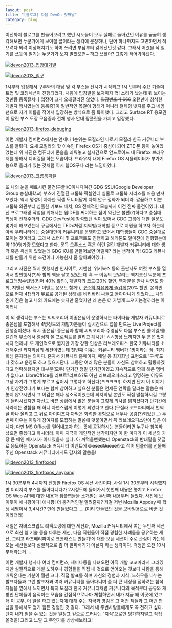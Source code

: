 ```yaml
---
layout: post
title: "[블로그] 다음 DevOn 첫째날"
category: blog
---
```


이전까지 블로그를 만들어보려고 했던 시도들이 모두 실패로 돌아갔던 이유를 곰곰히 생각해보면 누군가에게 보여질 글이라는 생각에 문장하나, 단어 하나까지도 고민하면서 적으려다 되려 이상해지기도 하며 쓰려면 부담부터 갖게됐던것 같다. 그래서 어렸을 적 일기를 쓰듯이 일기는 누군가가 보지 말았으면~ 하고 쓰잖아? 그렇게 적어봐야겠다.

<a href="http://thechunsik.files.wordpress.com/2013/10/2013-10-26-12-57-15-e1382799219375.jpg"><img class="size-large wp-image-259" src="http://thechunsik.files.wordpress.com/2013/10/2013-10-26-12-57-15-e1382799219375.jpg?w=800" alt="devon2013_입장대기열" /></a>

<a href="http://thechunsik.files.wordpress.com/2013/10/2013-10-26-13-06-45.jpg"><img class="size-large wp-image-260" src="http://thechunsik.files.wordpress.com/2013/10/2013-10-26-13-06-45.jpg?w=800" alt="devon2013_입구" /></a>

1시부터 입장해서 구루와의 대담 및 각 부스들 전시가 시작되고 1시 반부터 주요 기술미트업 및 코딩세션이 진행되었다. 처음에 입장열을 보자마자 헉! 소리가 났는데 뭐 보이는 것만큼 등록절차나 입장이 크게 오래걸리진 않았다. <span style="color: #333333;"><del>입장번호가 666</del></span> 오랜만에 참석한 개발자 행사였는데 등록증?이 일반적인 목걸이 형태가 아니라 철제형 뱃지를 주고 네임팬으로 자기 이름을 적어서 입장하는 방식으로 좀 특이했다. 그리고 Surface RT 응모권이 달린 부스 도장 모음증과 전체 행사 안내 팜플릿을 가지고 입장했다.

<a href="http://thechunsik.files.wordpress.com/2013/10/2013-10-26-13-24-19.jpg"><img class="size-medium wp-image-261" src="http://thechunsik.files.wordpress.com/2013/10/2013-10-26-13-24-19.jpg?w=800" alt="devon2013_firefox_debuging" /></a>

이런 개발자 컨퍼런스에서는 언제나 1순위는 모질라인 나로서 모질라 한국 커뮤니티 부스를 들렀다. 요새 모질라의 핫 이슈인 Firefox OS가 중심이 되어 ZTE 폰 등이 놓여있었는데 위 사진은 컴퓨터에 콘솔을 띄워놓고 실시간으로 안드로이드 내 Firefox 브라우저를 통해서 디버깅을 하는 모습이다. 브라우저 내에 Firefox OS 시뮬레이터가 부가기능으로 올라가 있는 것처럼 역시 웹OS구나 라는 느낌이였다.

<a href="http://thechunsik.files.wordpress.com/2013/10/2013-10-26-16-13-08-2.jpg"><img class="size-large wp-image-268" src="http://thechunsik.files.wordpress.com/2013/10/2013-10-26-16-13-08-2.jpg?w=768" alt="devon2013_크롬북픽셀" /></a>

또 나의 눈을 매료시킨 물건!구글I/O아니다여긴 GDG SSU(Google Developer Group 숭실대학교) 부스에 진열된 크롬북 픽셀인데 실물로 크롬북 시리즈를 처음 만져보았다. 역시 명성이 자자한 픽셀 모니터답게 자체 안구 정화가 되더라. 깔끔하고 이쁜 크롬북 외관부터 심플한 키보드 배치, OS 전체적인 모습까지 이건 진짜 물건이였다. 대신 프로그래밍 작업을 위해서는 웹IDE를 써야하는 점이 약간은 불편(?)하다고 숭실대 학생이 전해주더라. GDG DevFest에 참석했던 적이 있어서 GDG 그룹에 대한 질문도 몇가지 해보았는데 구글에서는 TEDx처럼 지역별/대학별 등으로 지원을 하고자 하는데 아직 우리나라에는 숭실대만이 커뮤니티를 운영하고 있어서 대학생들이 GDG 숭실대로 모이는 것이라고, 그래서 스터디 및 프로젝트도 진행하고 해커톤도 얼마전에 진행했는데 약 100명가량 모였다고 한다. 문득 오픈소스 혹은 이런 열린 개발자 커뮤니티에 대한 생각 혹은 욕심이 있었는데 GDG KU를 만들어보면 어떨까? 라는 생각이 딱! GDG 커뮤니티를 만들기 위한 조건이나 가능한지 좀 알아봐야겠다.

그리고 사진은 찍지 못했지만 인사이트, 지앤선, 위키북스 등의 출판사도 여럿 부스를 열어서 할인행사(?)와 함께 책을 팔고 있었는데 흑
ㅜ 이놈의 못말리는 책지름신 덕분에 프로그래밍수련법(리퍼 40% 할인), 개발자의 코드(20% 할인, 역자분을 만나 싸인도 함께, 지앤선 넥서스7 이벤트 응모도 함께!), <a href="http://osdi.insightbook.co.kr/" target="_new">꾸준히 자유롭게 즐겁게</a>(20% 할인, 온라인으로 현재 4챕터가 무료로 공개된 상태)를 바리바리 싸들고 돌아다니게 되었다.....나의 손에 짐은 늘고 나의 카드에는 숫자만 줄었지만 왜 손은 더 가볍게 느껴지는걸까라는 아이러니

이 외 생각나는 부스는 씨씨코리아 이종은님이 운영하시는 타이타늄 개발자 커뮤니티로 종은님을 포함해서 4명정도의 개발자분들이 실시간으로 앱을 만드는 Live Project를 진행중이셨다. 역시 종은님! 종은님과 함께 씨씨코리아 주영님도 다음 부스인 쏠메일/쏠캘린더 부스에서 열심히 쏠 프로젝트를 알리고 계시던! ㅎㅎ항상 느끼지만 두 분은 멋지시다 언제나! 또 개인적으로 짧지만 가장 강한 인상은 리브레오피스 한국 커뮤니티를 소개해주신 최지희님의 세션이였는데 첫번째 이유는 커뮤니티 멤버가 1명이라는 점. 최지희님 혼자라는 의미다. 혼자서 커뮤니티 홈페이지, 메일 등 최지희님 표현으로 '구색'도 다 갖추고 운영도 하고 있으시단다. 그동안 여러 많은 분들이 자신도 참여하고 활동하겠다고 연락해왔지만 대부분(모두) 단기간 정말 단기간이였고 지속적으로 함께 해온 멤버가 없다고. LibreOffice를 리브르?리브흐?도 아닌 리브레오피스라고 명명하는 이유도 그냥 자기가 그렇게 부르고 싶어서 그렇다고 하신다(ㅋㅋㅋㅋ!). 하지만 단지 이 이야기가 인상깊었다기 보다는 함께 참여하고 싶으신 분들은 언제든 연락을 달라는 말씀은 빼놓지 않으시면서 그 어감은 꽤나 냉소적이였는데 최지희님 본인도 직접 말씀하시길 그렇게 들리시겠지만 자신도 바쁜 상황에서 많은 분들이 그렇게 의사를 밝히셨다가 단기간에 사라지는 경험을 꽤 하니 자연스럽게 이렇게 되었다고 한다.(모질라 코드파티에서 번역글 하나 올리고 그 뒤로 아이디조차 까먹은 화려한 경험으로 너무나 공감(?)되었던...) 두번째 이유는 이렇게 참여자를 모집하는 말씀에 덧붙이면서 꼭 리브레오피스만이 답은 아니다, 다만 MS Office를 밀어내고자 하는 뜻에 공감하시는 분들이라면 누구나 참여하셨으면 좋겠다고 하시더라. 아마 지극히 개인적인 생각이지만 이 한 마디가 이 세션의 가장 큰 메인 메시지가 아니였을까 싶다. 아 까먹을뻔했는데 Openstack의 반대말을 댓글로 응모하는 Openstack 커뮤니티 이벤트에 <del>ClosedQueue</del>라고 적어 텀플러를 선물해주신 Openstack 커뮤니티에게도 감사의 말씀을!

<a href="http://thechunsik.files.wordpress.com/2013/10/2013-10-26-14-09-40.jpg"><img class="size-large wp-image-263" src="http://thechunsik.files.wordpress.com/2013/10/2013-10-26-14-09-40.jpg?w=800" alt="devon2013_firefoxos1" /></a>

<a href="http://thechunsik.files.wordpress.com/2013/10/2013-10-26-14-34-20.jpg"><img class="size-large wp-image-266" src="http://thechunsik.files.wordpress.com/2013/10/2013-10-26-14-34-20.jpg?w=800" alt="devon2013_firefoxos_anypang" /></a>

1시 30분부터 4시까지 진행한 Firefox OS 세션 사진이다. 사실 1시 30분부터 시작했지만 이리저리 부스를 돌아다니다가 2시정도에 들어가서 첫번째 내용은 놓치고 Firefox OS Web API에 대한 내용과 샘플앱들을 소개받는 두번째 내용부터 들었다. 사진에 보이듯이 애니팡이다! 애니팡! 더 충격적인걸 알려줄까? 저걸 저번 Mozilla Appday 때 학생 세명이서 3,4시간? 만에 만들었다고......(미리 만들었던 것을 모바일용으로 바꾼 것이라더라)

내일은 자바스크립트 리팩토링에 대한 세션과, Mozilla 커뮤니티에서 여는 두번째 세션으로 최신 웹 기술 등을 다루는 세션, 다음 직원들이 직접 경험한 사례들을 공유하는 세션, 그리고 라즈베리파이로 크롬캐스트 만들기!에 대한 오픈 세션이 주로 관심이 가는데 오늘 세션들보다 실질적으로 좀 더 알짜배기가 아닐지 하는 생각이다. 걱정은 오전 10시부터라는거....

이런 개발자 행사나 여러 컨퍼런스, 세미나등을 다녀오면 아직 개발 꼬꼬마라서 그러겠지만 실질적으로 개발 노하우나 경험들을 직접 내 것으로 얻어오는 것보다 사람을 통해 배워온다는 기분이 훨씬 크다. 직접 발표를 하며 자신의 경험과 지식, 노하우를 나누는 발표자들과 그런 발표자과 여러 커뮤니티를 돌아다니며 좀 더 큰 세상을 접하려는 참석자들을 옆에서 느끼면서 특히 모질라 한국 커뮤니티처럼 커뮤니티의 목적부터 공유와 개방인 단체들이 움직이는 모습을 간접적으로나마 체험하면서 내가 지금 왜 이곳에 있고 왜 이 공부, 이 일을 하고 있는지에 대해 주는 자극과 영감은 그 어떤 책들과 그 어떤 만남을 통해서도 얻기 힘든 경험인 것 같다. 그래서 내 주변사람들에게도 꼭 전하고 싶다. 단지 내가 얻을 수 있는 것을 일정표 겉으로 드러나는 '지식'으로만 평가하지말고 직접 올것을! 그리고 느낄 그 무언가를 상상해보라고!
